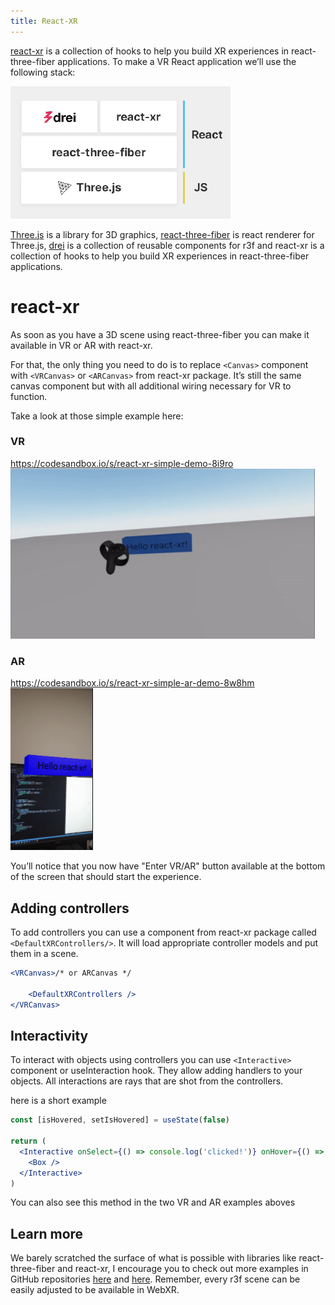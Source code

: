 ```yaml
---
title: React-XR
---
```

[react-xr](https://github.com/pmndrs/react-xr) is a collection of hooks to help you build XR experiences in react-three-fiber applications.
To make a VR React application we’ll use the following stack:

![The Stack](react-xr-thestack.png)

[Three.js](https://threejs.org/) is a library for 3D graphics, [react-three-fiber](https://github.com/pmndrs/react-three-fiber) is react renderer for Three.js, [drei](https://github.com/pmndrs/drei) is a collection of reusable components for r3f and react-xr is a collection of hooks to help you build XR experiences in react-three-fiber applications.

# react-xr 

As soon as you have a 3D scene using react-three-fiber you can make it available in VR or AR with react-xr. 

For that, the only thing you need to do is to replace `<Canvas>` component with `<VRCanvas>` or `<ARCanvas>` from react-xr package. It’s still the same canvas component but with all additional wiring necessary for VR to function.

Take a look at those simple example here:
### VR 
https://codesandbox.io/s/react-xr-simple-demo-8i9ro
![VR demo preview](react-xr-VR.PNG)

### AR
https://codesandbox.io/s/react-xr-simple-ar-demo-8w8hm
![AR demo preview](react-xr-AR.PNG)

You’ll notice that you now have "Enter VR/AR" button available at the bottom of the screen that should start the experience.

## Adding controllers
To add controllers you can use a component from react-xr package called `<DefaultXRControllers/>`. It will load appropriate controller models and put them in a scene.

```jsx
<VRCanvas>/* or ARCanvas */
    
    <DefaultXRControllers />
</VRCanvas>
```

## Interactivity

To interact with objects using controllers you can use `<Interactive>` component or useInteraction hook. They allow adding handlers to your objects. All interactions are rays that are shot from the controllers.

here is a short example
```jsx
const [isHovered, setIsHovered] = useState(false)

return (
  <Interactive onSelect={() => console.log('clicked!')} onHover={() => setIsHovered(true)} onBlur={() => setIsHovered(false)}>
    <Box />
  </Interactive>
)
```
You can also see this method in the two VR and AR examples aboves

## Learn more
We barely scratched the surface of what is possible with libraries like react-three-fiber and react-xr, I encourage you to check out more examples in GitHub repositories [here](https://github.com/pmndrs/react-xr) and [here](https://github.com/pmndrs/react-three-fiber). Remember, every r3f scene can be easily adjusted to be available in WebXR.